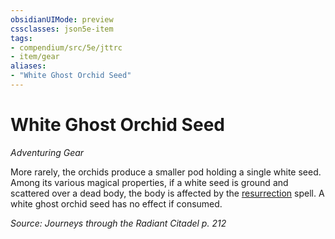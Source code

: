 ```yaml
---
obsidianUIMode: preview
cssclasses: json5e-item
tags:
- compendium/src/5e/jttrc
- item/gear
aliases: 
- "White Ghost Orchid Seed"
---
```

# White Ghost Orchid Seed
*Adventuring Gear*  


More rarely, the orchids produce a smaller pod holding a single white seed. Among its various magical properties, if a white seed is ground and scattered over a dead body, the body is affected by the [resurrection](/Systems/5e/spells/resurrection.md) spell. A white ghost orchid seed has no effect if consumed.

*Source: Journeys through the Radiant Citadel p. 212*
